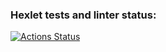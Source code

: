 ### Hexlet tests and linter status:
[![Actions Status](https://github.com/Ultras-sur/backend-project-lvl3/workflows/hexlet-check/badge.svg)](https://github.com/Ultras-sur/backend-project-lvl3/actions)